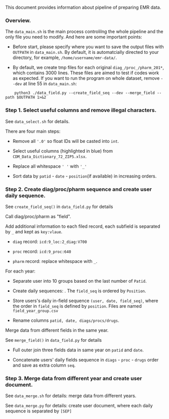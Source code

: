 This document provides information about pipeline of preparing EMR data.

### Overview.

The `data_main.sh` is the main process controlilng the whole pipeline and the only file you need to modify. And here are some important points:

- Before start, please specify where you want to save the output files with `OUTPATH` in `data_main.sh`. By default, it is automatcially directed to your directory, for example, `/home/username/emr-data/`. 

- By default, we create tmp files for each original `diag_/proc_/pharm_201*`, which contains 3000 lines. These files are aimed to test if codes work as expected. If you want to run the program on whole dataset, remove `--dev` at line 55 in `data_main.sh`:
```
    python3 ./data_field.py --create_field_seq --dev --merge_field --path $OUTPATH 1>&2
```


### Step 1. Select useful columns and remove illegal characters.

See `data_select.sh` for details.

There are four main steps: 

- Remove all `'.0'` so float IDs will be casted into `int`.

- Select useful columns (highlighted in blue) from `CDM_Data_Dictionary_72_ZIP5.xlsx`.

- Replace all whitespace `' '` with  `'_'`

- Sort data by `patid` - `date` - `position`(if available) in increasing orders.

### Step 2. Create diag/proc/pharm sequence and create user daily sequence.

See `create_field_seq()` in `data_field.py` for details

Call diag/proc/pharm as "field".

Add additional information to each filed record, each subfield is separated by `_` and kept as `key:vlaue`.

   - `diag` record: `icd:9_loc:2_diag:V700`

   - `proc` record: `icd:9_proc:640`

   - `pharm` record: replace whitespace with `_`.

For each year:

- Separate user into 10 groups based on the last number of `Patid`.

- Create daily sequences: . The `field_seq` is ordered by `Position`.

- Store users's daily in-field sequence `(user, date, field_seq)`, where the order in `field_seq` is defined by `position`. Files are named `field_year_group.csv`

- Rename columns `patid, date, diags/procs/drugs`.

Merge data from different fields in the same year.

See `merge_field()` in `data_field.py` for details

- Full outer join three fields data in same year on `patid` and `date`. 

- Concatenate users' daily fields sequence in `diags` - `proc` - `drugs` order and save as extra column `seq`.



### Step 3. Merge data from different year and create user document.

See `data_merge.sh` for details: merge data from different years.

See `data_merge.py` for details: create user document, where each daily sequence is separated by `[SEP]`



